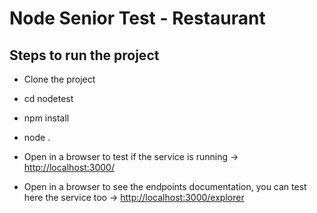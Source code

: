 # Node Senior Test - Restaurant
## Steps to run the project
* Clone the project
* cd nodetest
* npm install
* node .
* Open in a browser to test if the service is running -> <http://localhost:3000/>

* Open in a browser to see the endpoints documentation, you can test here the service too -> <http://localhost:3000/explorer>
